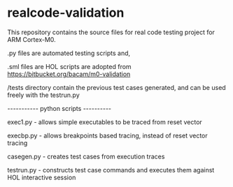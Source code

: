 # realcode-validation

This repository contains the source files for real code testing project for ARM Cortex-M0. 

.py files are automated testing scripts and,

.sml files are HOL scripts are adopted from https://bitbucket.org/bacam/m0-validation

/tests directory contain the previous test cases generated, and can be used freely with the testrun.py

----------- python scripts ----------

exec1.py - allows simple executables to be traced from reset vector

execbp.py - allows breakpoints based tracing, instead of reset vector tracing

casegen.py - creates test cases from execution traces

testrun.py - constructs test case commands and executes them against HOL interactive session

